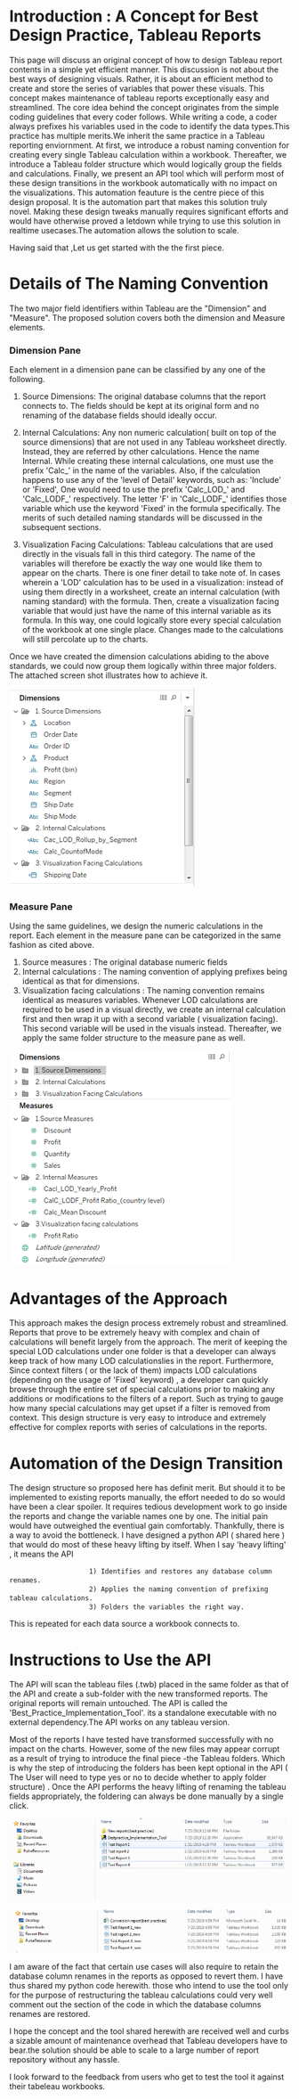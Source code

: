 # Introduction : A Concept for Best  Design Practice, Tableau Reports

This page will discuss an original concept of how to design Tableau report contents in a simple yet efficient manner. This discussion is not about the best ways of designing visuals. Rather, it is about an efficient method to create and store the series of variables that power these visuals. This concept makes maintenance of tableau reports exceptionally easy and streamlined. 
The core idea behind the concept originates from the simple coding guidelines that every coder follows. While writing a code, a coder always prefixes his variables used in the code to identify the data types.This practice has multiple merits.We inherit the same practice in a Tableau reporting enviornment.
At first, we introduce a robust naming convention for creating every single Tableau calculation within a workbook. Thereafter, we introduce a Tableau folder structure which would logically group the fields and calculations. Finally, we present an API tool which will perform most of these design transitions in the workbook automatically with no impact on the visualizations. 
This automation feauture is the centre piece of this design proposal. It is the automation part that makes this solution truly novel. Making these design tweaks manually requires significant efforts and would have otherwise proved a letdown while trying to use this solution in realtime usecases.The automation allows the solution to scale.

Having said that ,Let us get started with the the first piece.

#  Details of The Naming Convention

The two major field identifiers within Tableau are the "Dimension" and "Measure". The proposed solution covers both the dimension and Measure elements.
###  Dimension Pane
Each element in a dimension pane can be classified by any one of the following.

 1. Source Dimensions: The original database columns that the report connects to. The fields should be kept at its original form and no renaming of the database fields should ideally occur.

 2. Internal Calculations: Any non numeric calculation( built on top of the source dimensions) that are not used in any Tableau worksheet directly. Instead, they are referred by other calculations. Hence the name Internal. While creating these internal calculations, one must use the prefix 'Calc_' in the name of the variables. Also, if the calculation happens to use any of the 
'level of Detail' keywords, such as: 'Include' or 'Fixed', One would need to use the prefix 'Calc_LOD_' and 'Calc_LODF_' respectively. The letter 'F' in 'Calc_LODF_'  identifies those variable which use the keyword 'Fixed' in the formula specifically. The merits of such detailed naming standards will be discussed in the subsequent sections.

 
 3. Visualization Facing Calculations: Tableau calculations that are used directly in the visuals fall in this third category. The name of the variables will therefore be exactly the way one would like them to appear on the charts.
There is one finer detail to take note of. In cases wherein a 'LOD' calculation has to be used in a visualization: instead of using them directly in a worksheet, create an internal calculation (with naming standard) with the formula. Then, create a visualization facing variable that would just have the name of this internal variable as its formula. In this way, one could logically store every special calculation of the workbook at one single place. Changes made to the calculations will still percolate up to the charts.

Once we have created the dimension calculations abiding to the above standards, we could now group them logically within three major folders. The attached screen shot illustrates how to achieve it.

![](https://github.com/Priyak1985/Tableau-Best-Practice-Concept/blob/master/Screen%20shot%201.PNG)

###  Measure Pane

Using the same guidelines, we design the numeric calculations in the report. Each element in the measure pane can be categorized in the same fashion as cited above. 

  1. Source measures : The original database numeric fields
  2. Internal calculations : The naming convention of applying prefixes being identical as that for dimensions.
  3. Visualization facing calculations : The naming convention remains identical as measures variables. Whenever LOD calculations are required to be used in a visual directly, we create an internal calculation first and then wrap it up with a second variable ( visualization facing). This second variable will be used in the visuals instead. 
Thereafter, we apply the same folder structure to the measure pane as well.


![](https://github.com/Priyak1985/Tableau-Best-Practice-Concept/blob/master/Screen%20shot%202.PNG)


# Advantages of the Approach

This approach makes the design process extremely robust and streamlined. Reports that prove to be extremely heavy with complex and chain of calculations will benefit largely from the approach. The merit of keeping the special LOD calculations under one folder is that a developer can always keep track of how many LOD calculationslies in the report. Furthermore, Since context filters ( or the lack of them) impacts LOD calculations (depending on the usage of 'Fixed' keyword) , a developer can quickly browse through the entire set of special calculations prior to making any additions or modifications to the filters of a report. Such as trying to gauge how many special calculations may get upset if a filter is removed from context.
This design structure is very easy to introduce and extremely effective for complex reports with series of calculations in the reports. 

# Automation of the Design Transition
The design structure so proposed here has definit merit. But should it to be implemented to existing reports manually, the effort needed to do so would have been a clear spoiler. It requires tedious development work to go inside the reports and  change the variable names one by one. The initial pain would have outweighed the eventiual gain comfortably.
Thankfully, there is a way to avoid the bottleneck. I have designed a python API ( shared here ) that would do most of these heavy lifting by itself. When I say 'heavy lifting' , it means the API
    
                        1) Identifies and restores any database column renames.
                        2) Applies the naming convention of prefixing tableau calculations. 
                        3) Folders the variables the right way.

This is repeated for each data source a workbook connects to. 

# Instructions to Use the API

The API will scan the tableau files (.twb) placed in the same folder as that of the API and create a sub-folder with the new transformed reports. The original reports will remain untouched. The API is called the  'Best_Practice_Implementation_Tool'.
its a standalone executable with no external dependency.The API works on any tableau version. 

Most of the reports I have tested have transformed successfully with no impact on the charts. However, some of the new files may appear corrupt as a result of trying to introduce the final piece -the Tableau folders. 
Which is why the step of introducing the folders has been kept optional in the API ( The User will need to type yes or no to decide whether to apply folder structure) . Once the API performs the heavy lifting of renaming the tableau fields appropriately, the foldering can always be done manually by a single click.


![](https://github.com/Priyak1985/Tableau-Best-Practice-Concept/blob/master/Screen%20shot%203.PNG)

![](https://github.com/Priyak1985/Tableau-Best-Practice-Concept/blob/master/Screen%20shot%204.PNG)


I am aware of the fact that certain use cases will also require to retain the database column renames in the reports as opposed to revert them. I have thus shared my python code herewith. those who intend to use the tool only for the purpose of restructuring the tableau calculations could very well comment out the section of the code in which the database columns renames are restored.

I hope the concept and the tool shared herewith are received well and curbs a sizable amount of maintenance overhead that Tableau developers have to bear.the solution should be able to scale to a large number of report repository without any hassle.

I look forward to the feedback from users who get to test the tool it against their tabeleau workbooks. 
